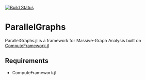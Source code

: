 [![Build Status](https://travis-ci.org/pranavtbhat/ParallelGraphs.jl.svg?branch=master)](https://travis-ci.org/pranavtbhat/ParallelGraphs.jl)

# ParallelGraphs
ParallelGraphs.jl is a framework for Massive-Graph Analysis built on [ComputeFramework.jl](https://github.com/shashi/ComputeFramework.jl)
## Requirements
- ComputeFramework.jl
